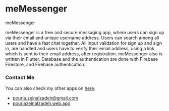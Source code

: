 # meMessenger

meMessenger

meMessenger is a free and secure messaging app, where users can sign up via their email and unique username address.
Users can search among all users and have a fast chat together.
All input validation for sign up and sign in, are handled and users have to verify their email address, using a link which is sent to their email address, after registration.
meMessenger also is written in Flutter. Database and the authentication are done with Firebase Firestore, and Firebase authentication.

### Contact Me

You can also check my other apps on [here](https://cafebazaar.ir/developer/413934687302?l=en).

- pouria.zeinalzadeh@gmail.com
- [pouriazeinalzadeh.web.app](https://pouriazeinalzadeh.web.app)
